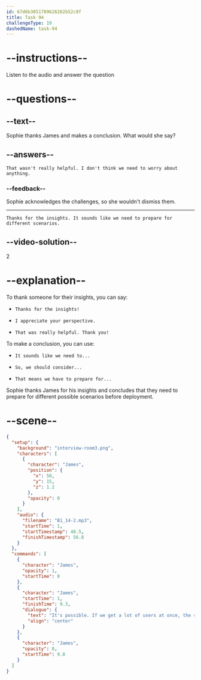 ```yaml
---
id: 67d6b3051709626262b52c8f
title: Task 94
challengeType: 19
dashedName: task-94
---
```

<!-- (audio) James: It's possible. If we get a lot of users at once, the servers could get overwhelmed. We may need to scale up to handle the load. -->

<!-- SPEAKING -->

# --instructions--

Listen to the audio and answer the question

# --questions--

## --text--

Sophie thanks James and makes a conclusion. What would she say?

## --answers--

`That wasn't really helpful. I don't think we need to worry about anything.`

### --feedback--

Sophie acknowledges the challenges, so she wouldn't dismiss them.

---

`Thanks for the insights. It sounds like we need to prepare for different scenarios.`

## --video-solution--

2

# --explanation--

To thank someone for their insights, you can say:

- `Thanks for the insights!`

- `I appreciate your perspective.`

- `That was really helpful. Thank you!`

To make a conclusion, you can use:

- `It sounds like we need to...`

- `So, we should consider...`

- `That means we have to prepare for...`

Sophie thanks James for his insights and concludes that they need to prepare for different possible scenarios before deployment.

# --scene--

```json
{
  "setup": {
    "background": "interview-room3.png",
    "characters": [
      {
        "character": "James",
        "position": {
          "x": 50,
          "y": 15,
          "z": 1.2
        },
        "opacity": 0
      }
    ],
    "audio": {
      "filename": "B1_14-2.mp3",
      "startTime": 1,
      "startTimestamp": 48.5,
      "finishTimestamp": 56.8
    }
  },
  "commands": [
    {
      "character": "James",
      "opacity": 1,
      "startTime": 0
    },
    {
      "character": "James",
      "startTime": 1,
      "finishTime": 9.3,
      "dialogue": {
        "text": "It's possible. If we get a lot of users at once, the servers could get overwhelmed. We may need to scale up to handle the load.",
        "align": "center"
      }
    },
    {
      "character": "James",
      "opacity": 0,
      "startTime": 9.8
    }
  ]
}
```
